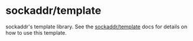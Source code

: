 # sockaddr/template

sockaddr's template library.  See
the
[sockaddr/template](https://godoc.org/github.com/hashicorp/go-sockaddr/template)
docs for details on how to use this template.
